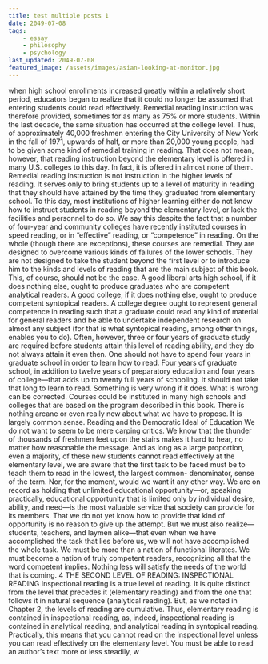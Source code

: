```yaml
---
title: test multiple posts 1
date: 2049-07-08
tags:
    - essay
    - philosophy
    - psychology
last_updated: 2049-07-08
featured_image: /assets/images/asian-looking-at-monitor.jpg
---
```

when high school enrollments increased greatly within a relatively short
period, educators began to realize that it could no longer be assumed
that entering students could read effectively. Remedial reading
instruction was therefore provided, sometimes for as many as 75% or
more students. Within the last decade, the same situation has occurred
at the college level. Thus, of approximately 40,000 freshmen entering
the City University of New York in the fall of 1971, upwards of half, or
more than 20,000 young people, had to be given some kind of remedial
training in reading.
That does not mean, however, that reading instruction beyond the
elementary level is offered in many U.S. colleges to this day. In fact, it is
offered in almost none of them. Remedial reading instruction is not
instruction in the higher levels of reading. It serves only to bring
students up to a level of maturity in reading that they should have
attained by the time they graduated from elementary school. To this
day, most institutions of higher learning either do not know how to
instruct students in reading beyond the elementary level, or lack the
facilities and personnel to do so.
We say this despite the fact that a number of four-year and
community colleges have recently instituted courses in speed reading,
or in “effective” reading, or “competence” in reading. On the whole
(though there are exceptions), these courses are remedial. They are
designed to overcome various kinds of failures of the lower schools.
They are not designed to take the student beyond the first level or to
introduce him to the kinds and levels of reading that are the main
subject of this book.
This, of course, should not be the case. A good liberal arts high
school, if it does nothing else, ought to produce graduates who are
competent analytical readers. A good college, if it does nothing else,
ought to produce competent syntopical readers. A college degree ought
to represent general competence in reading such that a graduate could
read any kind of material for general readers and be able to undertake
independent research on almost any subject (for that is what syntopical
reading, among other things, enables you to do). Often, however, three
or four years of graduate study are required before students attain this
level of reading ability, and they do not always attain it even then.
One should not have to spend four years in graduate school in order
to learn how to read. Four years of graduate school, in addition to
twelve years of preparatory education and four years of college—that
adds up to twenty full years of schooling. It should not take that long to
learn to read. Something is very wrong if it does.
What is wrong can be corrected. Courses could be instituted in many
high schools and colleges that are based on the program described in
this book. There is nothing arcane or even really new about what we
have to propose. It is largely common sense.
Reading and the Democratic Ideal of Education
We do not want to seem to be mere carping critics. We know that the
thunder of thousands of freshmen feet upon the stairs makes it hard to
hear, no matter how reasonable the message. And as long as a large
proportion, even a majority, of these new students cannot read
effectively at the elementary level, we are aware that the first task to be
faced must be to teach them to read in the lowest, the largest common-
denominator, sense of the term.
Nor, for the moment, would we want it any other way. We are on
record as holding that unlimited educational opportunity—or, speaking
practically, educational opportunity that is limited only by individual
desire, ability, and need—is the most valuable service that society can
provide for its members. That we do not yet know how to provide that
kind of opportunity is no reason to give up the attempt.
But we must also realize—students, teachers, and laymen alike—that
even when we have accomplished the task that lies before us, we will
not have accomplished the whole task. We must be more than a nation
of functional literates. We must become a nation of truly competent
readers, recognizing all that the word competent implies. Nothing less
will satisfy the needs of the world that is coming.
4
THE SECOND LEVEL OF READING: INSPECTIONAL
READING
Inspectional reading is a true level of reading. It is quite distinct from
the level that precedes it (elementary reading) and from the one that
follows it in natural sequence (analytical reading). But, as we noted in
Chapter 2, the levels of reading are cumulative. Thus, elementary
reading is contained in inspectional reading, as, indeed, inspectional
reading is contained in analytical reading, and analytical reading in
syntopical reading.
Practically, this means that you cannot read on the inspectional level
unless you can read effectively on the elementary level. You must be
able to read an author’s text more or less steadily, w